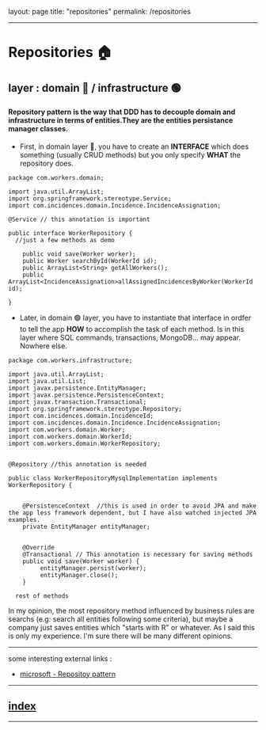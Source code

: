 layout: page
title: "repositories"
permalink: /repositories

----

# Repositories 🏠
## layer : domain 🔴 / infrastructure 🟢

#### Repository pattern is the way that DDD has to decouple domain and infrastructure in terms of entities.They are the entities persistance manager classes.

- First, in domain layer 🔴, you have to create an **INTERFACE** which does something (usually CRUD methods) but you only specify **WHAT** the repository does.
```
package com.workers.domain;

import java.util.ArrayList;
import org.springframework.stereotype.Service;
import com.incidences.domain.Incidence.IncidenceAssignation;

@Service // this annotation is important

public interface WorkerRepository {
  //just a few methods as demo
  
	public void save(Worker worker);
	public Worker searchById(WorkerId id);
	public ArrayList<String> getAllWorkers();
	public ArrayList<IncidenceAssignation>allAssignedIncidencesByWorker(WorkerId id);
	
}
```

- Later, in domain 🟢 layer, you have to instantiate that interface in ordfer to tell the app **HOW** to accomplish the task of each method. Is in this layer where SQL commands, transactions, MongoDB... may appear. Nowhere else.


```
package com.workers.infrastructure;

import java.util.ArrayList;
import java.util.List;
import javax.persistence.EntityManager;
import javax.persistence.PersistenceContext;
import javax.transaction.Transactional;
import org.springframework.stereotype.Repository;
import com.incidences.domain.IncidenceId;
import com.incidences.domain.Incidence.IncidenceAssignation;
import com.workers.domain.Worker;
import com.workers.domain.WorkerId;
import com.workers.domain.WorkerRepository;


@Repository //this annotation is needed

public class WorkerRepositoryMysqlImplementation implements WorkerRepository {
	
 
	@PersistenceContext  //this is used in order to avoid JPA and make the app less framework dependent, but I have also watched injected JPA examples.
    private EntityManager entityManager;
	
	
	@Override
	@Transactional // This annotation is necessary for saving methods
	public void save(Worker worker) {
		 entityManager.persist(worker);
		 entityManager.close();
	}
  
  rest of methods

```
In my opinion, the most repository method influenced by business rules are searchs (e.g: search all entities following some criteria), but maybe a company just saves entities which "starts with R" or whatever. 
As I said this is only my experience. I'm sure there will be many different opinions.

---
some interesting external links :

- [microsoft - Repositoy pattern](https://docs.microsoft.com/es-es/dotnet/architecture/microservices/microservice-ddd-cqrs-patterns/infrastructure-persistence-layer-design)


---
## [index](https://jmiquis.github.io/TFG-DDD-Theoretical/) 
---

